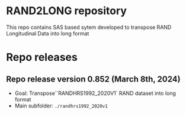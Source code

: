 # RAND2LONG repository

This repo contains SAS based sytem developed to transpose RAND Longitudinal Data into long format


# Repo releases

## Repo release version 0.852 (March 8th, 2024)

* Goal: Transpose``RANDHRS1992_2020V1` RAND dataset into long format
* Main subfolder: `./randhrs1992_2020v1`